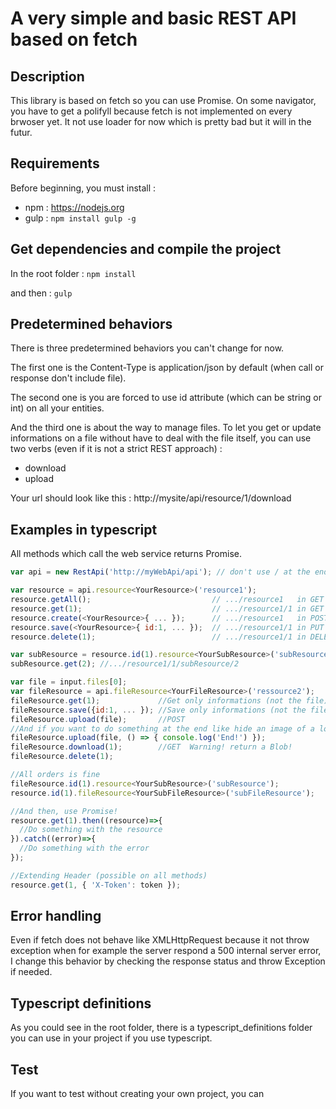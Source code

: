 # A very simple and basic REST API based on fetch

## Description
This library is based on fetch so you can use Promise.
On some navigator, you have to get a polifyll because fetch is not implemented on every brwoser yet.
It not use loader for now which is pretty bad but it will in the futur.

## Requirements
Before beginning, you must install :
- npm : https://nodejs.org
- gulp : `npm install gulp -g`

## Get dependencies and compile the project
In the root folder :
`npm install`

and then :
`gulp`

## Predetermined behaviors
There is three predetermined behaviors you can't change for now.

The first one is the Content-Type is application/json by default (when call or response don't include file).

The second one is you are forced to use id attribute (which can be string or int) on all your entities.

And the third one is about the way to manage files.
To let you get or update informations on a file without have to deal with the file itself, you can use two verbs (even if it is not a strict REST approach) :
 - download
 - upload

Your url should look like this : http://mysite/api/resource/1/download

## Examples in typescript
All methods which call the web service returns Promise.
```javascript
var api = new RestApi('http://myWebApi/api'); // don't use / at the end

var resource = api.resource<YourResource>('resource1');
resource.getAll();                           // .../resource1   in GET
resource.get(1);                             // .../resource1/1 in GET
resource.create(<YourResource>{ ... });      // .../resource1   in POST
resource.save(<YourResource>{ id:1, ... });  // .../resource1/1 in PUT
resource.delete(1);                          // .../resource1/1 in DELETE

var subResource = resource.id(1).resource<YourSubResource>('subResource');
subResource.get(2); //.../resource1/1/subResource/2

var file = input.files[0];
var fileResource = api.fileResource<YourFileResource>('ressource2');
fileResource.get(1);             //Get only informations (not the file)
fileResource.save({id:1, ... }); //Save only informations (not the file)
fileResource.upload(file);       //POST
//And if you want to do something at the end like hide an image of a loader in both case success and error
fileResource.upload(file, () => { console.log('End!') });
fileResource.download(1);        //GET  Warning! return a Blob!
fileResource.delete(1);

//All orders is fine
fileResource.id(1).resource<YourSubResource>('subResource');
resource.id(1).fileResource<YourSubFileResource>('subFileResource');

//And then, use Promise!
resource.get(1).then((resource)=>{
  //Do something with the resource
}).catch((error)=>{
  //Do something with the error
});

//Extending Header (possible on all methods)
resource.get(1, { 'X-Token': token });
```

## Error handling
Even if fetch does not behave like XMLHttpRequest because it not throw exception when for example the server respond a 500 internal server error, I change this behavior by checking the response status and throw Exception if needed.

## Typescript definitions
As you could see in the root folder, there is a typescript_definitions folder you can use in your project if you use typescript.

## Test
If you want to test without creating your own project, you can
